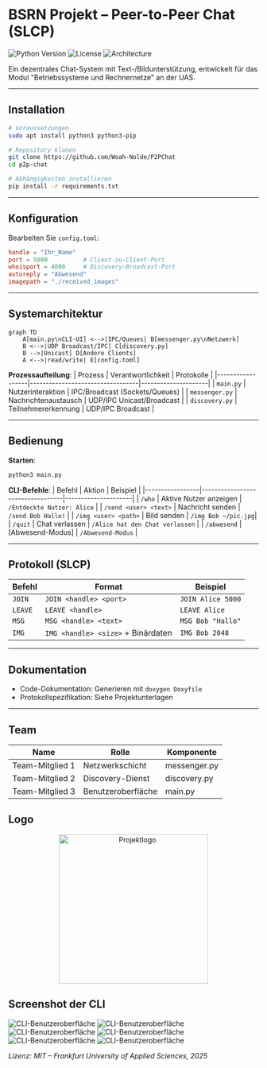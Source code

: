 # BSRN Projekt – Peer-to-Peer Chat (SLCP)

![Python Version](https://img.shields.io/badge/python-3.8%2B-blue)
![License](https://img.shields.io/badge/license-MIT-green)
![Architecture](https://img.shields.io/badge/arch-3%20processes-orange)

Ein dezentrales Chat-System mit Text-/Bildunterstützung, entwickelt für das Modul "Betriebssysteme und Rechnernetze" an der UAS.

---

## Installation
```bash
# Voraussetzungen
sudo apt install python3 python3-pip

# Repository klonen
git clone https://github.com/Woah-Nolde/P2PChat
cd p2p-chat

# Abhängigkeiten installieren
pip install -r requirements.txt
```

---

## Konfiguration
Bearbeiten Sie `config.toml`:
```toml
handle = "Ihr_Name"
port = 5000          # Client-zu-Client-Port
whoisport = 4000     # Discovery-Broadcast-Port
autoreply = "Abwesend"
imagepath = "./received_images"
```

---

## Systemarchitektur
```mermaid
graph TD
    A[main.py\nCLI-UI] <-->|IPC/Queues| B[messenger.py\nNetzwerk]
    B <-->|UDP Broadcast/IPC| C[discovery.py]
    B -->|Unicast| D[Andere Clients]
    A <-->|read/write| E[config.toml]
```

**Prozessaufteilung**:
| Prozess          | Verantwortlichkeit               | Protokolle          |
|------------------|----------------------------------|---------------------|
| `main.py`        | Nutzerinteraktion                | IPC/Broadcast (Sockets/Queues) |
| `messenger.py`   | Nachrichtenaustausch             | UDP/IPC Unicast/Broadcast |
| `discovery.py`   | Teilnehmererkennung              | UDP/IPC Broadcast       |

---

## Bedienung
**Starten**:
```bash
python3 main.py
```

**CLI-Befehle**:
| Befehl          | Aktion                           | Beispiel            |
|-----------------|----------------------------------|---------------------|
| `/who`          | Aktive Nutzer anzeigen           | `/Entdeckte Nutzer: Alice`              |
| `/send <user> <text>` | Nachricht senden          | `/send Bob Hallo!`   |
| `/img <user> <path>` | Bild senden               | `/img Bob ~/pic.jpg`|
| `/quit`        | Chat verlassen                   | `/Alice hat den Chat verlassen`            |
| `/abwesend`        | [Abwesend-Modus]                   | `/Abwesend-Modus`            |


---

## Protokoll (SLCP)
| Befehl       | Format                          | Beispiel             |
|--------------|---------------------------------|----------------------|
| `JOIN`       | `JOIN <handle> <port>`          | `JOIN Alice 5000`    |
| `LEAVE`      | `LEAVE <handle>`                | `LEAVE Alice`        |
| `MSG`        | `MSG <handle> <text>`           | `MSG Bob "Hallo"`    |
| `IMG`        | `IMG <handle> <size>` + Binärdaten | `IMG Bob 2048`    |

---

## Dokumentation
- Code-Dokumentation: Generieren mit `doxygen Doxyfile`
- Protokollspezifikation: Siehe Projektunterlagen

---

## Team
| Name             | Rolle                | Komponente          |
|------------------|----------------------|---------------------|
| Team-Mitglied 1  | Netzwerkschicht      | messenger.py        |
| Team-Mitglied 2  | Discovery-Dienst     | discovery.py        |
| Team-Mitglied 3  | Benutzeroberfläche   | main.py             |


## Logo
<p align="center">
  <img src=".src/image/Logo/Logo.png" alt="Projektlogo" width="300" />
</p>

## Screenshot der CLI
![CLI-Benutzeroberfläche](.src/image/BSRN_Screenshots/Screenshot_1.jpg)
![CLI-Benutzeroberfläche](.src/image/BSRN_Screenshots/Screenshot_2.jpg)
![CLI-Benutzeroberfläche](.src/image/BSRN_Screenshots/Screenshot_3.jpg)
![CLI-Benutzeroberfläche](.src/image/BSRN_Screenshots/Screenshot_4.jpg)
![CLI-Benutzeroberfläche](.src/image/BSRN_Screenshots/Screenshot_5jpg)
![CLI-Benutzeroberfläche](.src/image/BSRN_Screenshots/Screenshot_6.jpg)

*Lizenz: MIT – Frankfurt University of Applied Sciences, 2025*
```
